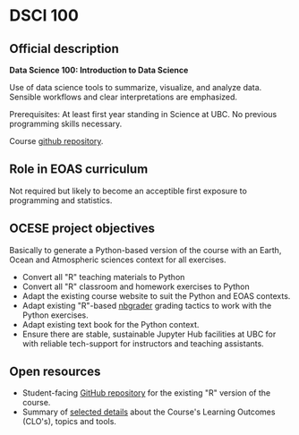 # DSCI 100

## Official description

**Data Science 100: Introduction to Data Science**

Use of data science tools to summarize, visualize, and analyze data. Sensible workflows and clear interpretations are emphasized.

Prerequisites: At least first year standing in Science at UBC. No previous programming skills necessary.

Course [github repository](https://github.com/ubc-dsci/dsci-100-student).

## Role in EOAS curriculum

Not required but likely to become an acceptible first exposure to programming and statistics.

## OCESE project objectives

Basically to generate a Python-based version of the course with an Earth, Ocean and Atmospheric sciences context for all exercises.

* Convert all "R" teaching materials to Python
* Convert all "R" classroom and homework exercises to Python
* Adapt the existing course website to suit the Python and EOAS contexts.
* Adapt existing "R"-based [nbgrader](https://github.com/jupyter/nbgrader) grading tactics to work with the Python exercises.
* Adapt existing text book for the Python context.
* Ensure there are stable, sustainable Jupyter Hub facilities at UBC for with reliable tech-support for instructors and teaching assistants.

## Open resources

* Student-facing [GitHub repository](https://github.com/ubc-dsci/dsci-100-student) for the existing "R" version of the course.
* Summary of [selected details](crs-dsci100-details.md) about the Course's Learning Outcomes (CLO's), topics and tools.